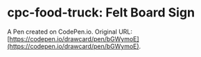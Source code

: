 # cpc-food-truck: Felt Board Sign

A Pen created on CodePen.io. Original URL: [https://codepen.io/drawcard/pen/bGWymoE](https://codepen.io/drawcard/pen/bGWymoE).

